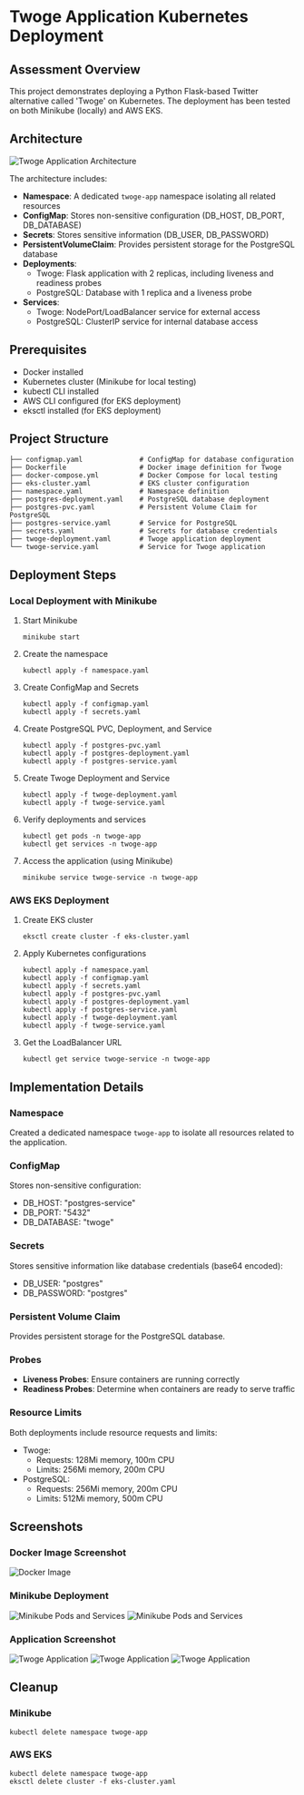 # Twoge Application Kubernetes Deployment

## Assessment Overview

This project demonstrates deploying a Python Flask-based Twitter alternative
called 'Twoge' on Kubernetes. The deployment has been tested on both Minikube
(locally) and AWS EKS.

## Architecture

![Twoge Application Architecture](./images/architecture-diagram.png)

The architecture includes:

- **Namespace**: A dedicated `twoge-app` namespace isolating all related
  resources
- **ConfigMap**: Stores non-sensitive configuration (DB_HOST, DB_PORT,
  DB_DATABASE)
- **Secrets**: Stores sensitive information (DB_USER, DB_PASSWORD)
- **PersistentVolumeClaim**: Provides persistent storage for the PostgreSQL
  database
- **Deployments**:
  - Twoge: Flask application with 2 replicas, including liveness and readiness
    probes
  - PostgreSQL: Database with 1 replica and a liveness probe
- **Services**:
  - Twoge: NodePort/LoadBalancer service for external access
  - PostgreSQL: ClusterIP service for internal database access

## Prerequisites

- Docker installed
- Kubernetes cluster (Minikube for local testing)
- kubectl CLI installed
- AWS CLI configured (for EKS deployment)
- eksctl installed (for EKS deployment)

## Project Structure

```
├── configmap.yaml              # ConfigMap for database configuration
├── Dockerfile                  # Docker image definition for Twoge
├── docker-compose.yml          # Docker Compose for local testing
├── eks-cluster.yaml            # EKS cluster configuration
├── namespace.yaml              # Namespace definition
├── postgres-deployment.yaml    # PostgreSQL database deployment
├── postgres-pvc.yaml           # Persistent Volume Claim for PostgreSQL
├── postgres-service.yaml       # Service for PostgreSQL
├── secrets.yaml                # Secrets for database credentials
├── twoge-deployment.yaml       # Twoge application deployment
└── twoge-service.yaml          # Service for Twoge application
```

## Deployment Steps

### Local Deployment with Minikube

1. Start Minikube

   ```
   minikube start
   ```

2. Create the namespace

   ```
   kubectl apply -f namespace.yaml
   ```

3. Create ConfigMap and Secrets

   ```
   kubectl apply -f configmap.yaml
   kubectl apply -f secrets.yaml
   ```

4. Create PostgreSQL PVC, Deployment, and Service

   ```
   kubectl apply -f postgres-pvc.yaml
   kubectl apply -f postgres-deployment.yaml
   kubectl apply -f postgres-service.yaml
   ```

5. Create Twoge Deployment and Service

   ```
   kubectl apply -f twoge-deployment.yaml
   kubectl apply -f twoge-service.yaml
   ```

6. Verify deployments and services

   ```
   kubectl get pods -n twoge-app
   kubectl get services -n twoge-app
   ```

7. Access the application (using Minikube)
   ```
   minikube service twoge-service -n twoge-app
   ```

### AWS EKS Deployment

1. Create EKS cluster

   ```
   eksctl create cluster -f eks-cluster.yaml
   ```

2. Apply Kubernetes configurations

   ```
   kubectl apply -f namespace.yaml
   kubectl apply -f configmap.yaml
   kubectl apply -f secrets.yaml
   kubectl apply -f postgres-pvc.yaml
   kubectl apply -f postgres-deployment.yaml
   kubectl apply -f postgres-service.yaml
   kubectl apply -f twoge-deployment.yaml
   kubectl apply -f twoge-service.yaml
   ```

3. Get the LoadBalancer URL
   ```
   kubectl get service twoge-service -n twoge-app
   ```

## Implementation Details

### Namespace

Created a dedicated namespace `twoge-app` to isolate all resources related to
the application.

### ConfigMap

Stores non-sensitive configuration:

- DB_HOST: "postgres-service"
- DB_PORT: "5432"
- DB_DATABASE: "twoge"

### Secrets

Stores sensitive information like database credentials (base64 encoded):

- DB_USER: "postgres"
- DB_PASSWORD: "postgres"

### Persistent Volume Claim

Provides persistent storage for the PostgreSQL database.

### Probes

- **Liveness Probes**: Ensure containers are running correctly
- **Readiness Probes**: Determine when containers are ready to serve traffic

### Resource Limits

Both deployments include resource requests and limits:

- Twoge:
  - Requests: 128Mi memory, 100m CPU
  - Limits: 256Mi memory, 200m CPU
- PostgreSQL:
  - Requests: 256Mi memory, 200m CPU
  - Limits: 512Mi memory, 500m CPU

## Screenshots

### Docker Image Screenshot

![Docker Image](./images/docker-image.png)

### Minikube Deployment

![Minikube Pods and Services](./images/minikube-deployment-01.png)
![Minikube Pods and Services](./images/minikube-deployment-02.png)

### Application Screenshot

![Twoge Application](./images/twoge-app-001.png)
![Twoge Application](./images/twoge-app-002.png)
![Twoge Application](./images/twoge-app-003.png)

## Cleanup

### Minikube

```
kubectl delete namespace twoge-app
```

### AWS EKS

```
kubectl delete namespace twoge-app
eksctl delete cluster -f eks-cluster.yaml
```
